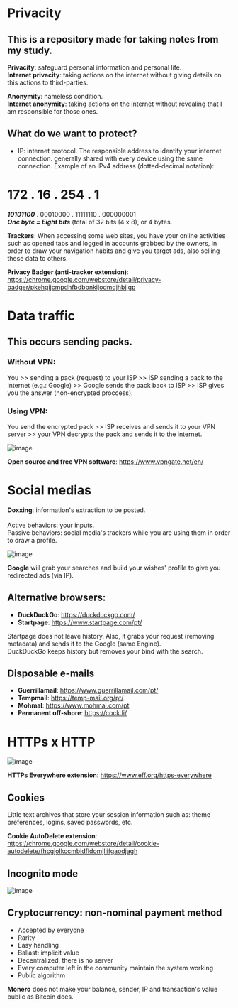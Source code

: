 # Privacity
## This is a repository made for taking notes from my study.

**Privacity**: safeguard personal information and personal life.<br>
**Internet privacity**: taking actions on the internet without giving details on this actions to third-parties.

**Anonymity**: nameless condition.<br>
**Internet anonymity**: taking actions on the internet without revealing that I am responsible for those ones.

## What do we want to protect?

- IP: internet protocol. The responsible address to identify your internet connection. generally shared with every device using the same connection. Example of an IPv4 address (dotted-decimal notation):<br>
# 172   .   16   .   254   .   1
***10101100*** . 00010000 . 11111110 . 000000001 <br>
***One byte = Eight bits*** (total of 32 bits (4 x 8), or 4 bytes.

**Trackers**: When accessing some web sites, you have your online activities such as opened tabs and logged in accounts grabbed by the owners, in order to draw your navigation habits and give you target ads, also selling these data to others.

**Privacy Badger (anti-tracker extension)**: https://chrome.google.com/webstore/detail/privacy-badger/pkehgijcmpdhfbdbbnkijodmdjhbjlgp

# Data traffic
## This occurs sending packs.

### Without VPN: <br>
You >> sending a pack (request) to your ISP >> ISP sending a pack to the internet (e.g.: Google) >> Google sends the pack back to ISP >> ISP gives you the answer (non-encrypted proccess).

### Using VPN: <br>
You send the encrypted pack >> ISP receives and sends it to your VPN server >> your VPN decrypts the pack and sends it to the internet.

![image](https://user-images.githubusercontent.com/122245816/211238980-fa2fe9c6-6e2d-4a86-ab57-dbdbf6a21dce.png)

**Open source and free VPN software**: https://www.vpngate.net/en/

# Social medias
**Doxxing**: information's extraction to be posted. <br><br>
Active behaviors: your inputs.
<br> Passive behaviors: social media's trackers while you are using them in order to draw a profile.


![image](https://user-images.githubusercontent.com/122245816/211650783-801c4beb-f37f-4783-9923-0d045578a035.png)

**Google** will grab your searches and build your wishes' profile to give you redirected ads (via IP).

## Alternative browsers:<br>
- **DuckDuckGo**: https://duckduckgo.com/
- **Startpage**: https://www.startpage.com/pt/

Startpage does not leave history. Also, it grabs your request (removing metadata) and sends it to the Google (same Engine).<br>
DuckDuckGo keeps history but removes your bind with the search.

## Disposable e-mails
- **Guerrillamail**: https://www.guerrillamail.com/pt/
- **Tempmail**: https://temp-mail.org/pt/
- **Mohmal**: https://www.mohmal.com/pt
- **Permanent off-shore**: https://cock.li/

# HTTPs x HTTP

![image](https://user-images.githubusercontent.com/122245816/211656756-0edd3fab-e8cf-4b2e-9a38-d09bded4cc22.png)

**HTTPs Everywhere extension**: https://www.eff.org/https-everywhere

## Cookies
Little text archives that store your session information such as: theme preferences, logins, saved passwords, etc.

**Cookie AutoDelete extension**: https://chrome.google.com/webstore/detail/cookie-autodelete/fhcgjolkccmbidfldomjliifgaodjagh

## Incognito mode

![image](https://user-images.githubusercontent.com/122245816/211664982-243a2822-bcdb-4b72-9dc6-c73560451f1f.png)

## Cryptocurrency: non-nominal payment method

- Accepted by everyone
- Rarity
- Easy handling
- Ballast: implicit value
- Decentralized, there is no server
- Every computer left in the community maintain the system working
- Public algorithm

**Monero** does not make your balance, sender, IP and transaction's value public as Bitcoin does.
